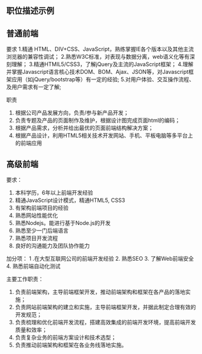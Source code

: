 ## 职位描述示例
## 普通前端
要求
1.精通 HTML、DIV+CSS、JavaScript，熟练掌握IE各个版本以及其他主流浏览器的兼容性调试；
2.熟悉W3C标准，对表现与数据分离，web语义化等有深刻理解；
3.精通HTMIL5/CSS3，了解jQuery及主流的JavaScript框架；
4.理解并掌握Javascript语言核心技术DOM、BOM、Ajax、JSON等，对Javascript框架应用（如jQuery/bootstrap等）有一定的经验;
5.对用户体验、交互操作流程、及用户需求有一定了解;

职责
1. 根据公司产品发展方向，负责/参与新产品开发；
2. 负责专题及产品的页面制作及维护，根据设计图完成页面html的编码；
3. 根据产品需求，分析并给出最优的页面前端结构解决方案；
4. 根据产品设计，利用HTML5相关技术开发网站、手机、平板电脑等多平台上的前端应用


## 高级前端
要求：
1. 本科学历，6年以上前端开发经验
2. 精通JavaScript设计模式，精通HTML5, CSS3
3. 有架构前端项目的经验
4. 熟悉网站性能优化
5. 熟悉Nodejs。能进行基于Node.js的开发
6. 熟悉至少一门后端语言
7. 熟悉项目开发流程
8. 良好的沟通能力及团队协作能力

加分项：
1 .在大型互联网公司的前端开发经验
2. 熟悉SEO
3. 了解Web前端安全
4. 熟悉前端自动化测试

主要工作职责：
1. 负责前端架构，主导前端框架开发，推动前端架构和框架在各产品的落地实施；
2. 负责网站前端架构的建立和实施，主导前端框架开发，并据此制定合理有效的开发规范；
3. 负责梳理和优化前端开发流程，搭建高效集成的前端开发环境，提高前端开发质量和效率；
4. 负责复杂业务的前端方案设计和技术选型；
5. 负责推动前端架构和框架在各业务线落地实施。 
